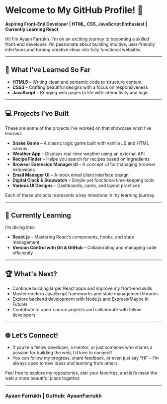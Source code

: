 # Welcome to My GitHub Profile! 👋  
**Aspiring Front-End Developer | HTML, CSS, JavaScript Enthusiast | Currently Learning React**

Hi! I'm Ayaan Farrukh. I'm on an exciting journey to becoming a skilled front-end developer. I’m passionate about building intuitive, user-friendly interfaces and turning creative ideas into fully functional websites.

---

## 🔨 **What I’ve Learned So Far**

- **HTML5** – Writing clean and semantic code to structure content  
- **CSS3** – Crafting beautiful designs with a focus on responsiveness  
- **JavaScript** – Bringing web pages to life with interactivity and logic  

---

## 💻 **Projects I’ve Built**

These are some of the projects I’ve worked on that showcase what I’ve learned:

- **Snake Game** – A classic logic game built with vanilla JS and HTML canvas  
- **Weather App** – Displays real-time weather using an external API  
- **Recipe Finder** – Helps you search for recipes based on ingredients  
- **Browser Extension Manager UI** – A concept UI for managing browser extensions  
- **Email Manager UI** – A mock email client interface design  
- **Digital Clock & Stopwatch** – Simple yet functional time-keeping tools  
- **Various UI Designs** – Dashboards, cards, and layout practices  

Each of these projects represents a key milestone in my learning journey.

---

## 🚀 **Currently Learning**

I’m diving into:

- **React.js** – Mastering React’s components, hooks, and state management  
- **Version Control with Git & GitHub** – Collaborating and managing code efficiently  

---

## 🏆 **What's Next?**

- Continue building larger React apps and improve my front-end skills  
- Master modern JavaScript frameworks and state management libraries  
- Explore backend development with Node.js and Express(Maybe In Future)  
- Contribute to open-source projects and collaborate with fellow developers  

---

## 🌐 **Let’s Connect!**

- If you’re a fellow developer, a mentor, or just someone who shares a passion for building the web, I’d love to connect!
- You can follow my progress, share feedback, or even just say “Hi” – I’m always open to new ideas and learning from others.

Feel free to explore my repositories, star your favorites, and let’s make the web a more beautiful place together.

---

### Ayaan Farrukh | Guthub: AyaanFarrukh 
